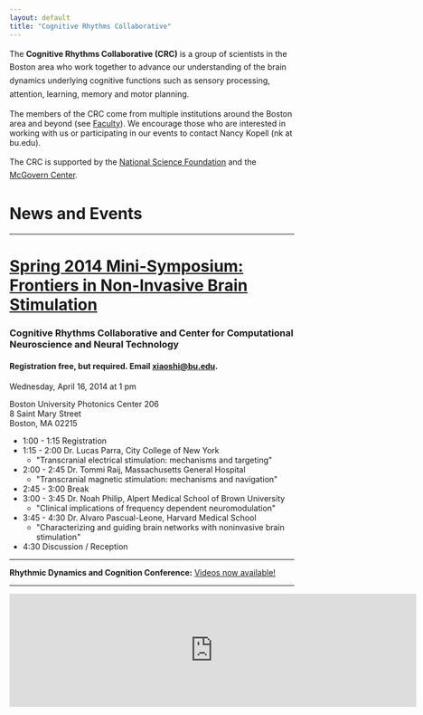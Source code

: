 ```yaml
---
layout: default
title: "Cognitive Rhythms Collaborative"
---
```


  <p class="home" style="line-height: 1.7em;">
    The <b>Cognitive Rhythms Collaborative (CRC)</b> is a group of scientists in the Boston area who work together to advance our understanding of the brain dynamics underlying cognitive functions such as sensory processing, attention,
learning, memory and motor planning.</p>
  
  <p class="home">The members of the CRC come from multiple institutions around the Boston area and beyond (see <a href="people_faculty.htm">Faculty</a>). We encourage those who are interested in working with us or participating in our events to contact Nancy Kopell (nk at bu.edu).
  <p class="home" style="line-height: 1.7em;">The CRC is supported by the <a href="http://www.nsf.org" target="_blank">National Science Foundation</a> and the <a href="http://mcgovern.mit.edu" target="_blank">McGovern Center</a>.</p>

<h1>News and Events</h1>

---

# [Spring 2014 Mini-Symposium: Frontiers in Non-Invasive Brain Stimulation](img/CRC2014F-Mini-Symposium.pdf)

### Cognitive Rhythms Collaborative and Center for Computational Neuroscience and Neural Technology

#### Registration free, but required. Email [xiaoshi@bu.edu](mailto:xiaoshi@bu.edu?Subject=Mini-Symposium%20registration").

Wednesday, April 16, 2014 at 1 pm

Boston University Photonics Center 206<br/>
8 Saint Mary Street<br/>
Boston, MA 02215

* 1:00 - 1:15  Registration
* 1:15 - 2:00  Dr. Lucas Parra, City College of New York
  * "Transcranial electrical stimulation: mechanisms and targeting"
* 2:00 - 2:45 Dr. Tommi Raij, Massachusetts General Hospital
  * "Transcranial magnetic stimulation: mechanisms and navigation"
* 2:45 - 3:00  Break
* 3:00 - 3:45  Dr. Noah Philip, Alpert Medical School of Brown University
  * "Clinical implications of frequency dependent neuromodulation"
* 3:45 - 4:30  Dr. Alvaro Pascual-Leone, Harvard Medical School
  * "Characterizing and guiding brain networks with noninvasive brain stimulation"
* 4:30    Discussion / Reception

---

<p class="home"><b>Rhythmic Dynamics and Cognition Conference:</b> <a href="http://thesciencenetwork.org/programs/rhythmic-dynamics-and-cognition">Videos now available!</a></p>

--- 

  <iframe src="https://www.google.com/calendar/embed?mode=AGENDA&amp;height=600&amp;wkst=1&amp;bgcolor=%23FFFFFF&amp;src=j0dmopro3gm68jcjsc7c3ssklo%40group.calendar.google.com&amp;color=%235229A3&amp;ctz=America%2FNew_York" style=" border-width:0 " width="720px" height="200" frameborder="0" scrolling="no"></iframe>


